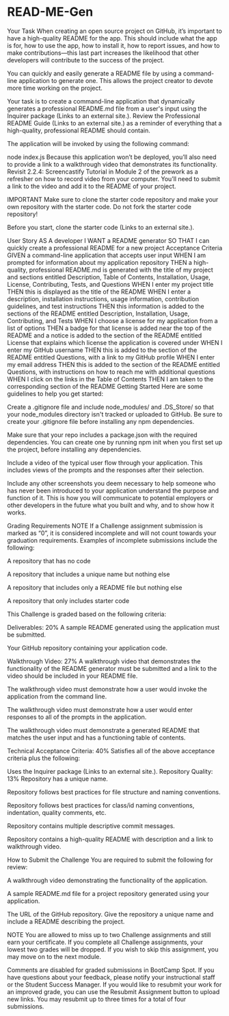 # READ-ME-Gen

Your Task
When creating an open source project on GitHub, it’s important to have a high-quality README for the app. This should include what the app is for, how to use the app, how to install it, how to report issues, and how to make contributions—this last part increases the likelihood that other developers will contribute to the success of the project.

You can quickly and easily generate a README file by using a command-line application to generate one. This allows the project creator to devote more time working on the project.

Your task is to create a command-line application that dynamically generates a professional README.md file from a user's input using the Inquirer package (Links to an external site.). Review the Professional README Guide (Links to an external site.) as a reminder of everything that a high-quality, professional README should contain.

The application will be invoked by using the following command:

node index.js
Because this application won’t be deployed, you’ll also need to provide a link to a walkthrough video that demonstrates its functionality. Revisit 2.2.4: Screencastify Tutorial in Module 2 of the prework as a refresher on how to record video from your computer. You’ll need to submit a link to the video and add it to the README of your project.

IMPORTANT
Make sure to clone the starter code repository and make your own repository with the starter code. Do not fork the starter code repository!

Before you start, clone the starter code (Links to an external site.).

User Story
AS A developer
I WANT a README generator
SO THAT I can quickly create a professional README for a new project
Acceptance Criteria
GIVEN a command-line application that accepts user input
WHEN I am prompted for information about my application repository
THEN a high-quality, professional README.md is generated with the title of my project and sections entitled Description, Table of Contents, Installation, Usage, License, Contributing, Tests, and Questions
WHEN I enter my project title
THEN this is displayed as the title of the README
WHEN I enter a description, installation instructions, usage information, contribution guidelines, and test instructions
THEN this information is added to the sections of the README entitled Description, Installation, Usage, Contributing, and Tests
WHEN I choose a license for my application from a list of options
THEN a badge for that license is added near the top of the README and a notice is added to the section of the README entitled License that explains which license the application is covered under
WHEN I enter my GitHub username
THEN this is added to the section of the README entitled Questions, with a link to my GitHub profile
WHEN I enter my email address
THEN this is added to the section of the README entitled Questions, with instructions on how to reach me with additional questions
WHEN I click on the links in the Table of Contents
THEN I am taken to the corresponding section of the README
Getting Started
Here are some guidelines to help you get started:

Create a .gitignore file and include node_modules/ and .DS_Store/ so that your node_modules directory isn't tracked or uploaded to GitHub. Be sure to create your .gitignore file before installing any npm dependencies.

Make sure that your repo includes a package.json with the required dependencies. You can create one by running npm init when you first set up the project, before installing any dependencies.

Include a video of the typical user flow through your application. This includes views of the prompts and the responses after their selection.

Include any other screenshots you deem necessary to help someone who has never been introduced to your application understand the purpose and function of it. This is how you will communicate to potential employers or other developers in the future what you built and why, and to show how it works.

Grading Requirements
NOTE
If a Challenge assignment submission is marked as “0”, it is considered incomplete and will not count towards your graduation requirements. Examples of incomplete submissions include the following:

A repository that has no code

A repository that includes a unique name but nothing else

A repository that includes only a README file but nothing else

A repository that only includes starter code

This Challenge is graded based on the following criteria:

Deliverables: 20%
A sample README generated using the application must be submitted.

Your GitHub repository containing your application code.

Walkthrough Video: 27%
A walkthrough video that demonstrates the functionality of the README generator must be submitted and a link to the video should be included in your README file.

The walkthrough video must demonstrate how a user would invoke the application from the command line.

The walkthrough video must demonstrate how a user would enter responses to all of the prompts in the application.

The walkthrough video must demonstrate a generated README that matches the user input and has a functioning table of contents.

Technical Acceptance Criteria: 40%
Satisfies all of the above acceptance criteria plus the following:

Uses the Inquirer package (Links to an external site.).
Repository Quality: 13%
Repository has a unique name.

Repository follows best practices for file structure and naming conventions.

Repository follows best practices for class/id naming conventions, indentation, quality comments, etc.

Repository contains multiple descriptive commit messages.

Repository contains a high-quality README with description and a link to walkthrough video.

How to Submit the Challenge
You are required to submit the following for review:

A walkthrough video demonstrating the functionality of the application.

A sample README.md file for a project repository generated using your application.

The URL of the GitHub repository. Give the repository a unique name and include a README describing the project.

NOTE
You are allowed to miss up to two Challenge assignments and still earn your certificate. If you complete all Challenge assignments, your lowest two grades will be dropped. If you wish to skip this assignment, you may move on to the next module.

Comments are disabled for graded submissions in BootCamp Spot. If you have questions about your feedback, please notify your instructional staff or the Student Success Manager. If you would like to resubmit your work for an improved grade, you can use the Resubmit Assignment button to upload new links. You may resubmit up to three times for a total of four submissions.

